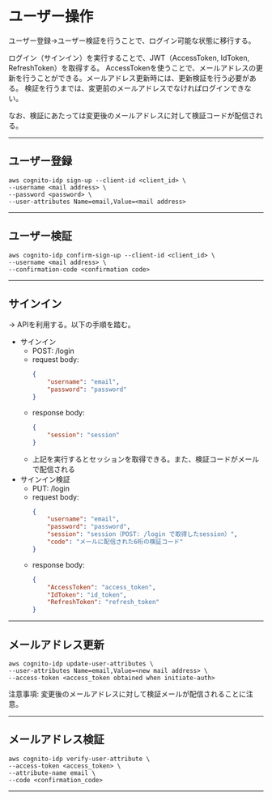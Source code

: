 # ユーザー操作

ユーザー登録→ユーザー検証を行うことで、ログイン可能な状態に移行する。

ログイン（サインイン）を実行することで、JWT（AccessToken, IdToken, RefreshToken）を取得する。
AccessTokenを使うことで、メールアドレスの更新を行うことができる。メールアドレス更新時には、更新検証を行う必要がある。
検証を行うまでは、変更前のメールアドレスでなければログインできない。

なお、検証にあたっては変更後のメールアドレスに対して検証コードが配信される。

---

## ユーザー登録

```
aws cognito-idp sign-up --client-id <client_id> \
--username <mail address> \
--password <password> \
--user-attributes Name=email,Value=<mail address>
```

---

## ユーザー検証

```
aws cognito-idp confirm-sign-up --client-id <client_id> \
--username <mail address> \
--confirmation-code <confirmation code>
```

---

## サインイン

→ APIを利用する。以下の手順を踏む。

* サインイン
    * POST: /login
    * request body:
        ```json
        {
            "username": "email",
            "password": "password"
        }
        ```
    * response body: 
        ```json
        {
            "session": "session"
        }
        ```
    * 上記を実行するとセッションを取得できる。また、検証コードがメールで配信される
* サインイン検証
    * PUT: /login
    * request body:
        ```json
        {
            "username": "email",
            "password": "password",
            "session": "session（POST: /login で取得したsession）",
            "code": "メールに配信された6桁の検証コード"
        }
        ```
    * response body:
        ```json
        {
            "AccessToken": "access_token",
            "IdToken": "id_token",
            "RefreshToken": "refresh_token"
        }
        ```

---

## メールアドレス更新

```
aws cognito-idp update-user-attributes \
--user-attributes Name=email,Value=<new mail address> \
--access-token <access_token obtained when initiate-auth>
```

注意事項: 変更後のメールアドレスに対して検証メールが配信されることに注意。

---

## メールアドレス検証

```
aws cognito-idp verify-user-attribute \
--access-token <access_token> \
--attribute-name email \
--code <confirmation_code>
```

---

